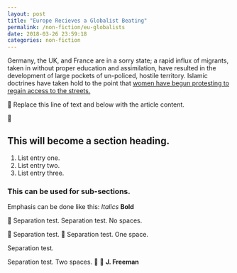 ```yaml
---
layout: post
title: "Europe Recieves a Globalist Beating"
permalink: /non-fiction/eu-globalists
date: 2018-03-26 23:59:18
categories: non-fiction
---
```


Germany, the UK, and France are in a sorry state; a rapid influx of migrants, taken in without proper education and assimilation, have resulted in the development of large pockets of un-policed, hostile territory. Islamic doctrines have taken hold to the point that [women have begun protesting to regain access to the streets.](https://www.express.co.uk/news/world/742883/Immigration-French-women-protests-take-back-streets-Muslim-majority-areas-France-Paris)


Replace this line of text and below with the article content.


## This will become a section heading.
1. List entry one.
2. List entry two.
3. List entry three.

### This can be used for sub-sections.

Emphasis can be done like this: *Italics* **Bold**


Separation test.
Separation test. No spaces.


Separation test.

Separation test. One space.


Separation test.


Separation test. Two spaces.


**J. Freeman**

